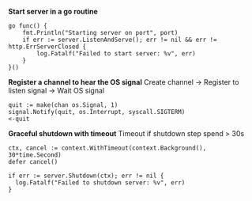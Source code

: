 **Start server in a go routine**
```
go func() {
	fmt.Println("Starting server on port", port)
	if err := server.ListenAndServe(); err != nil && err != http.ErrServerClosed {
		log.Fatalf("Failed to start server: %v", err)
	}
}()
```

**Register a channel to hear the OS signal**
Create channel -> Register to listen signal -> Wait OS signal
```
quit := make(chan os.Signal, 1)
signal.Notify(quit, os.Interrupt, syscall.SIGTERM)
<-quit
```

**Graceful shutdown with timeout**
Timeout if shutdown step spend > 30s
```
ctx, cancel := context.WithTimeout(context.Background(), 30*time.Second)
defer cancel()

if err := server.Shutdown(ctx); err != nil {
  log.Fatalf("Failed to shutdown server: %v", err)
}
```
